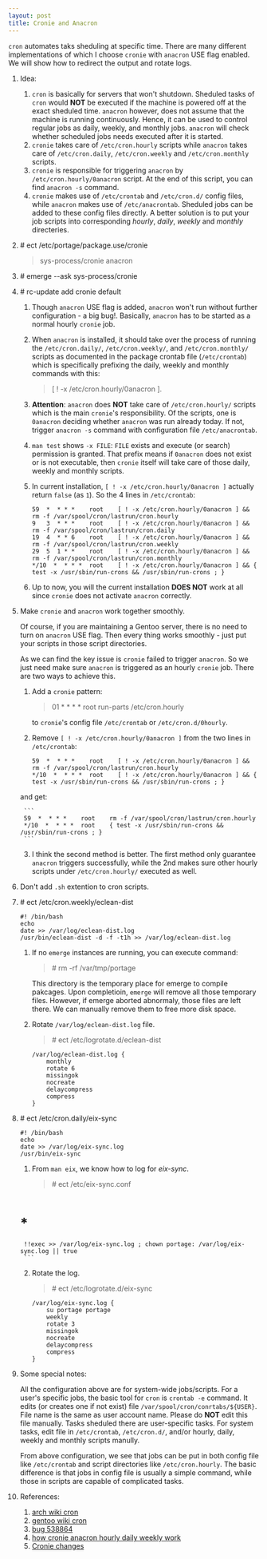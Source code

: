 ```yaml
---
layout: post
title: Cronie and Anacron
---
```

`cron` automates taks sheduling at specific time. There are many different implementations of which I choose `cronie` with `anacron` USE flag enabled. We will show how to redirect the output and rotate logs.

1. Idea:
    1. `cron` is basically for servers that won't shutdown. Sheduled tasks of `cron` would **NOT** be executed if the machine is powered off at the exact sheduled time. `anacron` however, does not assume that the machine is running continuously. Hence, it can be used to control regular jobs as daily, weekly, and monthly jobs. `anacron` will check whether scheduled jobs needs executed after it is started.
    2. `cronie` takes care of `/etc/cron.hourly` scripts while `anacron` takes care of `/etc/cron.daily`, `/etc/cron.weekly` and `/etc/cron.monthly` scripts.
    3. `cronie` is responsible for triggering `anacron` by `/etc/cron.hourly/0anacron` script. At the end of this script, you can find `anacron -s` command.
    4. `cronie` makes use of `/etc/crontab` and `/etc/cron.d/` config files, while `anacron` makes use of `/etc/anacrontab`. Sheduled jobs can be added to these config files directly. A better solution is to put your job scripts into corresponding *hourly*, *daily*, *weekly* and *monthly* directeries.
2. \# ect /etc/portage/package.use/cronie

    >sys-process/cronie anacron
3. \# emerge --ask sys-process/cronie
4. \# rc-update add cronie default
    1. Though `anacron` USE flag is added, `anacron` won't run without further configuration - a big bug!. Basically, `anacron` has to be started as a normal hourly `cronie` job.
    2. When `anacron` is installed, it should take over the process of running the `/etc/cron.daily/`, `/etc/cron.weekly/`, and `/etc/cron.monthly/` scripts as documented in the package crontab file (`/etc/crontab`) which is specifically prefixing the daily, weekly and monthly commands with this:

        >[ ! -x /etc/cron.hourly/0anacron ].
    3. **Attention**: `anacron` does **NOT** take care of `/etc/cron.hourly/` scripts which is the main `cronie`'s responsibility. Of the scripts, one is `0anacron` deciding whether `anacron` was run already today. If not, trigger `anacron -s` command with configuration file `/etc/anacrontab`.
    4. `man test` shows `-x FILE`: `FILE` exists and execute (or search) permission is granted. That prefix means if `0anacron` does not exist or is not executable, then `cronie` itself will take care of those daily, weekly and monthly scripts.
    5. In current installation, `[ ! -x /etc/cron.hourly/0anacron ]` actually return `false` (as `1`). So the 4 lines in `/etc/crontab`:

        ```
        59  *  * * *	root	[ ! -x /etc/cron.hourly/0anacron ] && rm -f /var/spool/cron/lastrun/cron.hourly
        9   3  * * *	root	[ ! -x /etc/cron.hourly/0anacron ] && rm -f /var/spool/cron/lastrun/cron.daily
        19  4  * * 6	root	[ ! -x /etc/cron.hourly/0anacron ] && rm -f /var/spool/cron/lastrun/cron.weekly
        29  5  1 * *	root	[ ! -x /etc/cron.hourly/0anacron ] && rm -f /var/spool/cron/lastrun/cron.monthly
        */10  *  * * *	root	[ ! -x /etc/cron.hourly/0anacron ] && { test -x /usr/sbin/run-crons && /usr/sbin/run-crons ; }
        ```
    6. Up to now, you will the current installation **DOES NOT** work at all since `cronie` does not activate `anacron` correctly.
5. Make `cronie` and `anacron` work together smoothly.

    Of course, if you are maintaining a Gentoo server, there is no need to turn on `anacron` USE flag. Then every thing works smoothly - just put your scripts in those script directories.
    
    As we can find the key issue is `cronie` failed to trigger `anacron`. So we just need make sure `anacron` is triggered as an hourly `cronie` job. There are two ways to achieve this.
    1. Add a `cronie` pattern:

        >01 * * * * root run-parts /etc/cron.hourly

        to `cronie`'s config file `/etc/crontab` or `/etc/cron.d/0hourly`.
    2. Remove `[ ! -x /etc/cron.hourly/0anacron ]` from the two lines in `/etc/crontab`:

        ```
        59  *  * * *	root	[ ! -x /etc/cron.hourly/0anacron ] && rm -f /var/spool/cron/lastrun/cron.hourly
        */10  *  * * *	root	[ ! -x /etc/cron.hourly/0anacron ] && { test -x /usr/sbin/run-crons && /usr/sbin/run-crons ; }
        ```
	and get:

        ```
        59  *  * * *	root	rm -f /var/spool/cron/lastrun/cron.hourly
        */10  *  * * *	root	{ test -x /usr/sbin/run-crons && /usr/sbin/run-crons ; }
        ```
    3. I think the second method is better. The first method only guarantee `anacron` triggers successfully, while the 2nd makes sure other hourly scripts under `/etc/cron.hourly/` executed as well.
5. Don't add `.sh` extention to cron scripts.
5. \# ect /etc/cron.weekly/eclean-dist

    ```
    #! /bin/bash
    echo
    date >> /var/log/eclean-dist.log
    /usr/bin/eclean-dist -d -f -t1h >> /var/log/eclean-dist.log
    ```
    1. If no `emerge` instances are running, you can execute command:
        >\# rm -rf /var/tmp/portage

        This directory is the temporary place for emerge to compile pakcages. Upon completioin, `emerge` will remove all those temporary files. However, if emerge aborted abnormaly, those files are left there. We can manually remove them to free more disk space.
    2. Rotate `/var/log/eclean-dist.log` file.

        >\# ect /etc/logrotate.d/eclean-dist

        ```
        /var/log/eclean-dist.log {
            monthly
            rotate 6
            missingok
            nocreate
            delaycompress
            compress
        }
        ```
6. \# ect /etc/cron.daily/eix-sync

    ```
    #! /bin/bash
    echo
    date >> /var/log/eix-sync.log
    /usr/bin/eix-sync
    ```
    1. From `man eix`, we know how to log for *eix-sync*.

        >\# ect /etc/eix-sync.conf

        ```
	# *
        
        !!exec >> /var/log/eix-sync.log ; chown portage: /var/log/eix-sync.log || true
        ```
    2. Rotate the log.

        >\# ect /etc/logrotate.d/eix-sync

        ```
        /var/log/eix-sync.log {
            su portage portage
            weekly
            rotate 3
            missingok
            nocreate
            delaycompress
            compress
        }
        ```
6. Some special notes:

    All the configuration above are for system-wide jobs/scripts. For a user's specific jobs, the basic tool for `cron` is `crontab -e` command. It edits (or creates one if not exist) file `/var/spool/cron/conrtabs/${USER}`. File name is the same as user account name. Please do **NOT** edit this file manually. Tasks sheduled there are user-specific tasks. For system tasks, edit file in `/etc/crontab`, `/etc/cron.d/`, and/or hourly, daily, weekly and monthly scripts manully.

    From above configuration, we see that jobs can be put in both config file like `/etc/crontab` and script directories like `/etc/cron.hourly`. The basic difference is that jobs in config file is usually a simple command, while those in scripts are capable of complicated tasks.
8. References:
    1. [arch wiki cron](https://wiki.archlinux.org/index.php/Cron#Cronie)
    2. [gentoo wiki cron](https://wiki.gentoo.org/wiki/Cron)
    3. [bug 538864](https://bugs.gentoo.org/show_bug.cgi?id=538864)
    4. [how cronie anacron hourly daily weekly work](http://www.nico.schottelius.org/blog/how-cronie-anacron-cron-hourly-daily-weekly-work/)
    5. [Cronie changes](https://bbs.archlinux.org/viewtopic.php?id=118104)
    